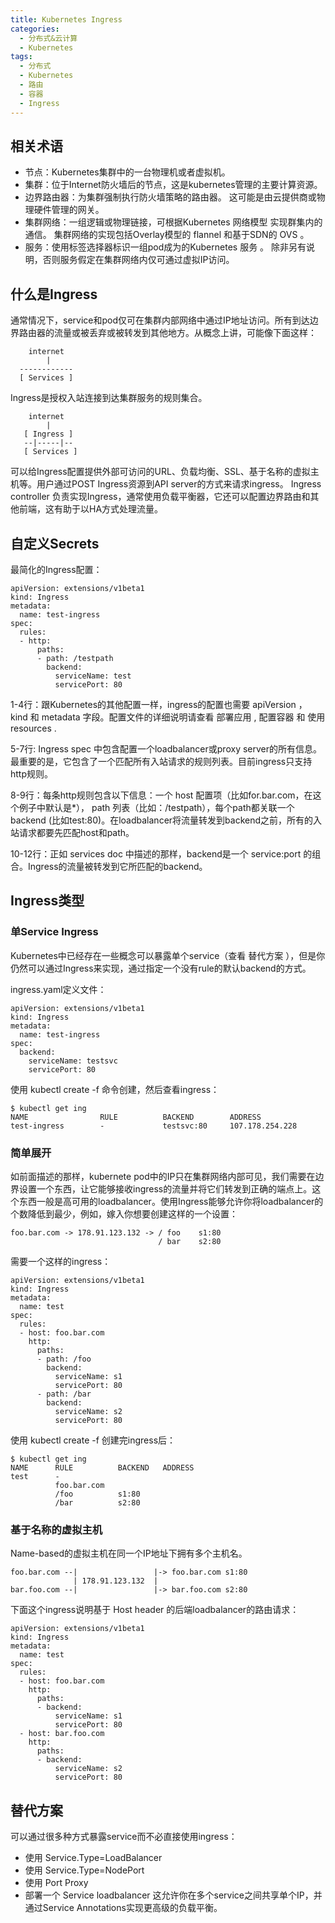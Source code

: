 ```yaml
---
title: Kubernetes Ingress
categories:
  - 分布式&云计算
  - Kubernetes
tags:
  - 分布式
  - Kubernetes
  - 路由
  - 容器
  - Ingress
---
```


## 相关术语
- 节点：Kubernetes集群中的一台物理机或者虚拟机。
- 集群：位于Internet防火墙后的节点，这是kubernetes管理的主要计算资源。
- 边界路由器：为集群强制执行防火墙策略的路由器。 这可能是由云提供商或物理硬件管理的网关。
- 集群网络：一组逻辑或物理链接，可根据Kubernetes 网络模型 实现群集内的通信。 集群网络的实现包括Overlay模型的 flannel 和基于SDN的 OVS 。
- 服务：使用标签选择器标识一组pod成为的Kubernetes 服务 。 除非另有说明，否则服务假定在集群网络内仅可通过虚拟IP访问。

## 什么是Ingress
通常情况下，service和pod仅可在集群内部网络中通过IP地址访问。所有到达边界路由器的流量或被丢弃或被转发到其他地方。从概念上讲，可能像下面这样：
```
    internet
        |
  ------------
  [ Services ]
```
Ingress是授权入站连接到达集群服务的规则集合。

```
    internet
        |
   [ Ingress ]
   --|-----|--
   [ Services ]
```
可以给Ingress配置提供外部可访问的URL、负载均衡、SSL、基于名称的虚拟主机等。用户通过POST Ingress资源到API server的方式来请求ingress。 Ingress controller 负责实现Ingress，通常使用负载平衡器，它还可以配置边界路由和其他前端，这有助于以HA方式处理流量。

## 自定义Secrets
最简化的Ingress配置：

```
apiVersion: extensions/v1beta1
kind: Ingress
metadata:
  name: test-ingress
spec:
  rules:
  - http:
      paths:
      - path: /testpath
        backend:
          serviceName: test
          servicePort: 80
```
1-4行：跟Kubernetes的其他配置一样，ingress的配置也需要 apiVersion ， kind 和 metadata 字段。配置文件的详细说明请查看 部署应用 , 配置容器 和 使用resources .

5-7行: Ingress spec 中包含配置一个loadbalancer或proxy server的所有信息。最重要的是，它包含了一个匹配所有入站请求的规则列表。目前ingress只支持http规则。

8-9行：每条http规则包含以下信息：一个 host 配置项（比如for.bar.com，在这个例子中默认是*）， path 列表（比如：/testpath），每个path都关联一个 backend (比如test:80)。在loadbalancer将流量转发到backend之前，所有的入站请求都要先匹配host和path。

10-12行：正如 services doc 中描述的那样，backend是一个 service:port 的组合。Ingress的流量被转发到它所匹配的backend。

## Ingress类型
### 单Service Ingress
Kubernetes中已经存在一些概念可以暴露单个service（查看 替代方案 ），但是你仍然可以通过Ingress来实现，通过指定一个没有rule的默认backend的方式。

ingress.yaml定义文件：
```
apiVersion: extensions/v1beta1
kind: Ingress
metadata:
  name: test-ingress
spec:
  backend:
    serviceName: testsvc
    servicePort: 80
```

使用 kubectl create -f 命令创建，然后查看ingress：
```
$ kubectl get ing
NAME                RULE          BACKEND        ADDRESS
test-ingress        -             testsvc:80     107.178.254.228
```

### 简单展开
如前面描述的那样，kubernete pod中的IP只在集群网络内部可见，我们需要在边界设置一个东西，让它能够接收ingress的流量并将它们转发到正确的端点上。这个东西一般是高可用的loadbalancer。使用Ingress能够允许你将loadbalancer的个数降低到最少，例如，嫁入你想要创建这样的一个设置：
```
foo.bar.com -> 178.91.123.132 -> / foo    s1:80
                                 / bar    s2:80
```
需要一个这样的ingress：
```
apiVersion: extensions/v1beta1
kind: Ingress
metadata:
  name: test
spec:
  rules:
  - host: foo.bar.com
    http:
      paths:
      - path: /foo
        backend:
          serviceName: s1
          servicePort: 80
      - path: /bar
        backend:
          serviceName: s2
          servicePort: 80
```

使用 kubectl create -f 创建完ingress后：
```
$ kubectl get ing
NAME      RULE          BACKEND   ADDRESS
test      -
          foo.bar.com
          /foo          s1:80
          /bar          s2:80
```

### 基于名称的虚拟主机
Name-based的虚拟主机在同一个IP地址下拥有多个主机名。
```
foo.bar.com --|                 |-> foo.bar.com s1:80
              | 178.91.123.132  |
bar.foo.com --|                 |-> bar.foo.com s2:80
```
下面这个ingress说明基于 Host header 的后端loadbalancer的路由请求：
```
apiVersion: extensions/v1beta1
kind: Ingress
metadata:
  name: test
spec:
  rules:
  - host: foo.bar.com
    http:
      paths:
      - backend:
          serviceName: s1
          servicePort: 80
  - host: bar.foo.com
    http:
      paths:
      - backend:
          serviceName: s2
          servicePort: 80
```
## 替代方案
可以通过很多种方式暴露service而不必直接使用ingress：
- 使用 Service.Type=LoadBalancer
- 使用 Service.Type=NodePort
- 使用 Port Proxy
- 部署一个 Service loadbalancer 这允许你在多个service之间共享单个IP，并通过Service Annotations实现更高级的负载平衡。
